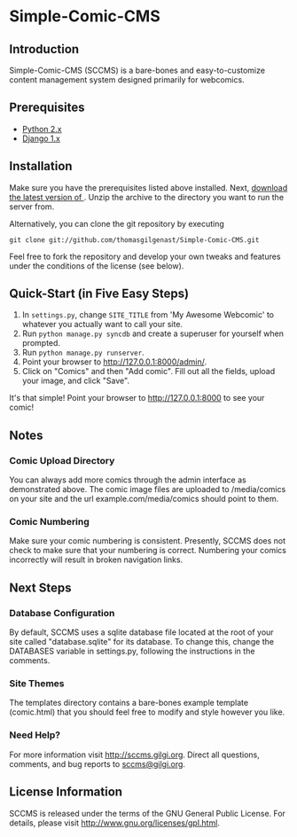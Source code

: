Simple-Comic-CMS
================

Introduction
------------

Simple-Comic-CMS (SCCMS) is a bare-bones and easy-to-customize content management system designed primarily for webcomics.

Prerequisites
-------------

- [Python 2.x](http://python.org/)
- [Django 1.x](https://www.djangoproject.com/)

Installation
------------

Make sure you have the prerequisites listed above installed. Next, [download the latest version of ](https://github.com/thomasgilgenast/Simple-Comic-CMS/zipball/master). Unzip the archive to the directory you want to run the server from.

Alternatively, you can clone the git repository by executing

    git clone git://github.com/thomasgilgenast/Simple-Comic-CMS.git

Feel free to fork the repository and develop your own tweaks and features under the conditions of the license (see below).

Quick-Start (in Five Easy Steps)
--------------------------------

1. In `settings.py`, change `SITE_TITLE` from 'My Awesome Webcomic' to whatever you actually want to call your site.
2. Run `python manage.py syncdb` and create a superuser for yourself when prompted.
3. Run `python manage.py runserver`.
4. Point your browser to <http://127.0.0.1:8000/admin/>.
5. Click on "Comics" and then "Add comic". Fill out all the fields, upload your image, and click "Save".

It's that simple! Point your browser to <http://127.0.0.1:8000> to see your comic!

Notes
-----

### Comic Upload Directory 

You can always add more comics through the admin interface as demonstrated above. The comic image files are uploaded to /media/comics on your site and the url example.com/media/comics should point to them.

### Comic Numbering

Make sure your comic numbering is consistent. Presently, SCCMS does not check to make sure that your numbering is correct. Numbering your comics incorrectly will result in broken navigation links.

Next Steps
----------

### Database Configuration

By default, SCCMS uses a sqlite database file located at the root of your site called "database.sqlite" for its database. To change this, change the DATABASES variable in settings.py, following the instructions in the comments.

### Site Themes

The templates directory contains a bare-bones example template (comic.html) that you should feel free to modify and style however you like.

### Need Help?

For more information visit <http://sccms.gilgi.org>. Direct all questions, comments, and bug reports to <sccms@gilgi.org>.

License Information
-------------------

SCCMS is released under the terms of the GNU General Public License. For details, please visit <http://www.gnu.org/licenses/gpl.html>.